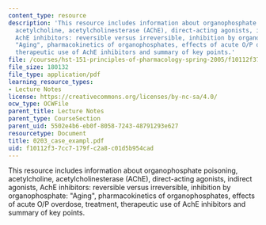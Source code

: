 ```yaml
---
content_type: resource
description: 'This resource includes information about organophosphate poisoning,
  acetylcholine, acetylcholinesterase (AChE), direct-acting agonists, indirect agonists,
  AchE inhibitors: reversible versus irreversible, inhibition by organophosphate:
  "Aging", pharmacokinetics of organophosphates, effects of acute O/P overdose, treatment,
  therapeutic use of AchE inhibitors and summary of key points.'
file: /courses/hst-151-principles-of-pharmacology-spring-2005/f10112f37cc7179fc2a8c01d5b954cad_0203_case_exampl.pdf
file_size: 180132
file_type: application/pdf
learning_resource_types:
- Lecture Notes
license: https://creativecommons.org/licenses/by-nc-sa/4.0/
ocw_type: OCWFile
parent_title: Lecture Notes
parent_type: CourseSection
parent_uid: 5502e4b6-eb0f-8058-7243-48791293e627
resourcetype: Document
title: 0203_case_exampl.pdf
uid: f10112f3-7cc7-179f-c2a8-c01d5b954cad
---
```

This resource includes information about organophosphate poisoning, acetylcholine, acetylcholinesterase (AChE), direct-acting agonists, indirect agonists, AchE inhibitors: reversible versus irreversible, inhibition by organophosphate: "Aging", pharmacokinetics of organophosphates, effects of acute O/P overdose, treatment, therapeutic use of AchE inhibitors and summary of key points.